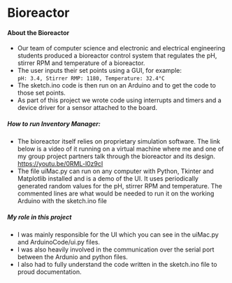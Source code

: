 # Bioreactor

#### About the Bioreactor
- Our team of computer science and electronic and electrical engineering students produced a bioreactor control system that regulates the pH, stirrer RPM and temperature of a bioreactor.
- The user inputs their set points using a GUI, for example:  
`pH: 3.4, Stirrer RMP: 1180, Temperature: 32.4°C`  
- The sketch.ino code is then run on an Arduino and to get the code to those set points.
- As part of this project we wrote code using interrupts and timers and a device driver for a sensor attached to the board. 

##### How to run Inventory Manager:
- The bioreactor itself relies on proprietary simulation software. The link below is a video of it running on a virtual machine where me and one of my group project partners talk through the bioreactor and its design.
https://youtu.be/0RML-l0z9cI
- The file uiMac.py can run on any computer with Python, Tkinter and Matplotlib installed and is a demo of the UI. It uses periodically generated random values for the pH, stirrer RPM and temperature. The commented lines are what would be needed to run it on the working Arduino with the sketch.ino file  

##### My role in this project
- I was mainly responsible for the UI which you can see in the uiMac.py and ArduinoCode/ui.py files.
- I was also heavily involved in the communication over the serial port between the Ardunio and python files.
- I also had to fully understand the code written in the sketch.ino file to proud documentation.
    

